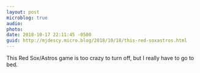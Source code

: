 ```yaml
---
layout: post
microblog: true
audio: 
photo: 
date: 2018-10-17 22:11:45 -0500
guid: http://mjdescy.micro.blog/2018/10/18/this-red-soxastros.html
---
```

This Red Sox/Astros game is too crazy to turn off, but I really have to go to bed.
